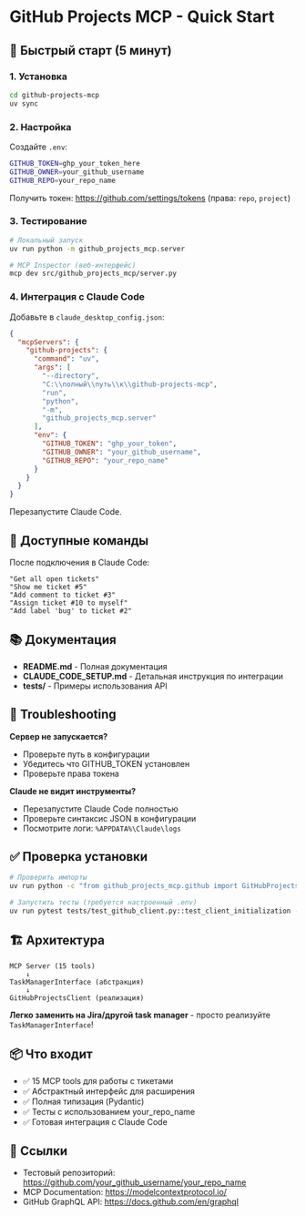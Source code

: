 # GitHub Projects MCP - Quick Start

## 🚀 Быстрый старт (5 минут)

### 1. Установка

```bash
cd github-projects-mcp
uv sync
```

### 2. Настройка

Создайте `.env`:

```bash
GITHUB_TOKEN=ghp_your_token_here
GITHUB_OWNER=your_github_username
GITHUB_REPO=your_repo_name
```

Получить токен: https://github.com/settings/tokens (права: `repo`, `project`)

### 3. Тестирование

```bash
# Локальный запуск
uv run python -m github_projects_mcp.server

# MCP Inspector (веб-интерфейс)
mcp dev src/github_projects_mcp/server.py
```

### 4. Интеграция с Claude Code

Добавьте в `claude_desktop_config.json`:

```json
{
  "mcpServers": {
    "github-projects": {
      "command": "uv",
      "args": [
        "--directory",
        "C:\\полный\\путь\\к\\github-projects-mcp",
        "run",
        "python",
        "-m",
        "github_projects_mcp.server"
      ],
      "env": {
        "GITHUB_TOKEN": "ghp_your_token",
        "GITHUB_OWNER": "your_github_username",
        "GITHUB_REPO": "your_repo_name"
      }
    }
  }
}
```

Перезапустите Claude Code.

## 🎯 Доступные команды

После подключения в Claude Code:

```
"Get all open tickets"
"Show me ticket #5"
"Add comment to ticket #3"
"Assign ticket #10 to myself"
"Add label 'bug' to ticket #2"
```

## 📚 Документация

- **README.md** - Полная документация
- **CLAUDE_CODE_SETUP.md** - Детальная инструкция по интеграции
- **tests/** - Примеры использования API

## 🔧 Troubleshooting

**Сервер не запускается?**
- Проверьте путь в конфигурации
- Убедитесь что GITHUB_TOKEN установлен
- Проверьте права токена

**Claude не видит инструменты?**
- Перезапустите Claude Code полностью
- Проверьте синтаксис JSON в конфигурации
- Посмотрите логи: `%APPDATA%\Claude\logs`

## ✅ Проверка установки

```bash
# Проверить импорты
uv run python -c "from github_projects_mcp.github import GitHubProjectsClient; print('OK')"

# Запустить тесты (требуется настроенный .env)
uv run pytest tests/test_github_client.py::test_client_initialization -v
```

## 🏗️ Архитектура

```
MCP Server (15 tools)
    ↓
TaskManagerInterface (абстракция)
    ↓
GitHubProjectsClient (реализация)
```

**Легко заменить на Jira/другой task manager** - просто реализуйте `TaskManagerInterface`!

## 📦 Что входит

- ✅ 15 MCP tools для работы с тикетами
- ✅ Абстрактный интерфейс для расширения
- ✅ Полная типизация (Pydantic)
- ✅ Тесты с использованием your_repo_name
- ✅ Готовая интеграция с Claude Code

## 🔗 Ссылки

- Тестовый репозиторий: https://github.com/your_github_username/your_repo_name
- MCP Documentation: https://modelcontextprotocol.io/
- GitHub GraphQL API: https://docs.github.com/en/graphql
